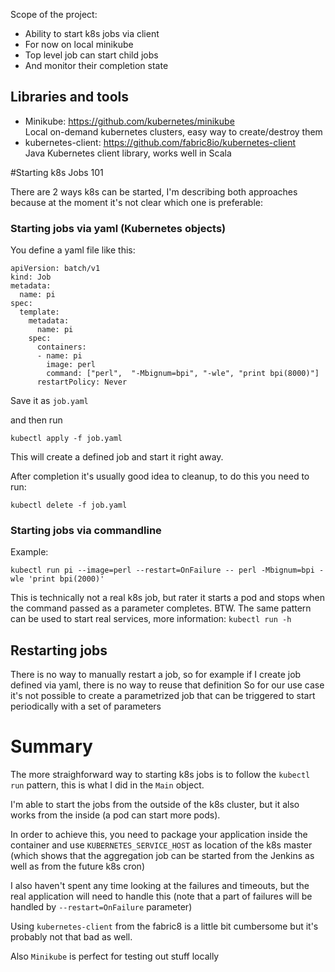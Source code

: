 Scope of the project:
* Ability to start k8s jobs via client
* For now on local minikube
* Top level job can start child jobs
* And monitor their completion state

## Libraries and tools
* Minikube: https://github.com/kubernetes/minikube  
  Local on-demand kubernetes clusters, easy way to create/destroy them
* kubernetes-client: https://github.com/fabric8io/kubernetes-client  
  Java Kubernetes client library, works well in Scala

#Starting k8s Jobs 101

There are 2 ways k8s can be started, I'm describing both approaches because at the moment it's not clear which one is preferable:

### Starting jobs via yaml (Kubernetes objects)

You define a yaml file like this:
```
apiVersion: batch/v1
kind: Job
metadata:
  name: pi
spec:
  template:
    metadata:
      name: pi
    spec:
      containers:
      - name: pi
        image: perl
        command: ["perl",  "-Mbignum=bpi", "-wle", "print bpi(8000)"]
      restartPolicy: Never
```
Save it as `job.yaml`

and then run 
```
kubectl apply -f job.yaml
```

This will create a defined job and start it right away.

After completion it's usually good idea to cleanup, to do this you need to run:
```
kubectl delete -f job.yaml
```

### Starting jobs via commandline
Example:
```
kubectl run pi --image=perl --restart=OnFailure -- perl -Mbignum=bpi -wle 'print bpi(2000)'
```

This is technically not a real k8s job, but rater it starts a pod and stops when the command passed as a parameter completes.
BTW. The same pattern can be used to start real services, more information: `kubectl run -h`
 
## Restarting jobs
There is no way to manually restart a job, so for example if I create job defined via yaml, there is no way to reuse that definition
So for our use case it's not possible to create a parametrized job that can be triggered to start periodically with a set of parameters

# Summary

The more straighforward way to starting k8s jobs is to follow the `kubectl run` pattern, this is what I did in the `Main` object.  

I'm able to start the jobs from the outside of the k8s cluster, but it also works from the inside (a pod can start more pods).

In order to achieve this, you need to package your application inside the container and use `KUBERNETES_SERVICE_HOST` as location of the k8s master (which shows that the aggregation job can be started from the Jenkins as well as from the future k8s cron)

I also haven't spent any time looking at the failures and timeouts, but the real application will need to handle this (note that a part of failures will be handled by `--restart=OnFailure` parameter)

Using `kubernetes-client` from the fabric8 is a little bit cumbersome but it's probably not that bad as well. 

Also `Minikube` is perfect for testing out stuff locally
